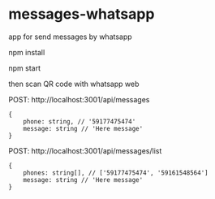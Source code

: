 # messages-whatsapp
app for send messages by whatsapp

npm install

npm start

then scan QR code with whatsapp web


POST:   http://localhost:3001/api/messages

    {
        phone: string, // '59177475474'
        message: string // 'Here message'
    }

POST:   http://localhost:3001/api/messages/list

    {
        phones: string[], // ['59177475474', '59161548564']
        message: string // 'Here message'
    }

